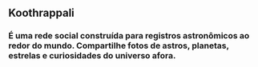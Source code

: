 ## Koothrappali 
### É uma rede social construída para registros astronômicos ao redor do mundo. Compartilhe fotos de astros, planetas, estrelas e curiosidades do universo afora.

